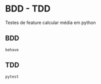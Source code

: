 # BDD - TDD
Testes de feature calcular média em python

## BDD
```
behave 
```

## TDD
```
pytest
```
